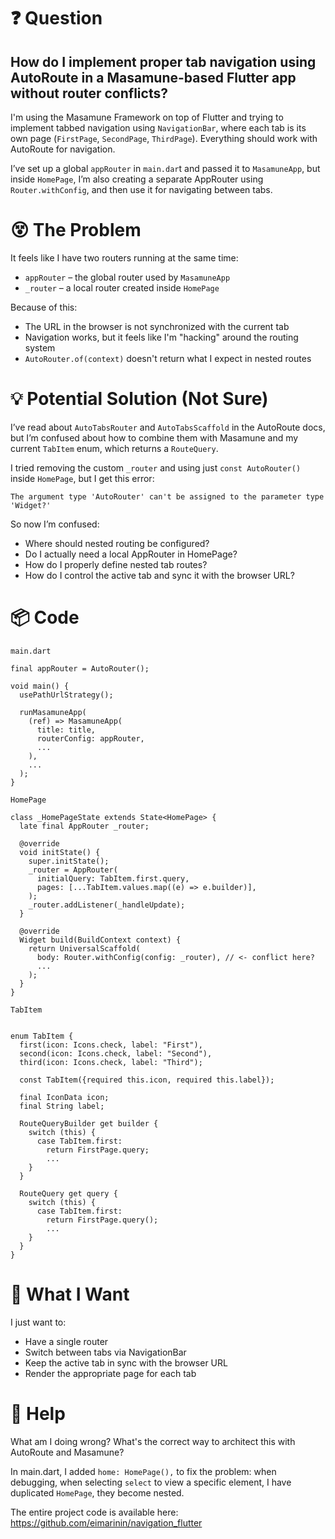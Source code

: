 # ❓ Question
## How do I implement proper tab navigation using AutoRoute in a Masamune-based Flutter app without router conflicts?
I'm using the Masamune Framework on top of Flutter and trying to implement tabbed navigation using `NavigationBar`, where each tab is its own page (`FirstPage`, `SecondPage`, `ThirdPage`). Everything should work with AutoRoute for navigation.

I’ve set up a global `appRouter` in `main.dar`t and passed it to `MasamuneApp`, but inside `HomePage`, I’m also creating a separate AppRouter using `Router.withConfig`, and then use it for navigating between tabs.

# 😵 The Problem
It feels like I have two routers running at the same time:

* `appRouter` – the global router used by `MasamuneApp`
* `_router` – a local router created inside `HomePage`

Because of this:

* The URL in the browser is not synchronized with the current tab
* Navigation works, but it feels like I'm "hacking" around the routing system
* `AutoRouter.of(context)` doesn't return what I expect in nested routes

# 💡 Potential Solution (Not Sure)
I’ve read about `AutoTabsRouter` and `AutoTabsScaffold` in the AutoRoute docs, but I’m confused about how to combine them with Masamune and my current `TabItem` enum, which returns a `RouteQuery`.

I tried removing the custom `_router` and using just `const AutoRouter()` inside `HomePage`, but I get this error:
```
The argument type 'AutoRouter' can't be assigned to the parameter type 'Widget?'
```

So now I’m confused:

* Where should nested routing be configured?
* Do I actually need a local AppRouter in HomePage?
* How do I properly define nested tab routes?
* How do I control the active tab and sync it with the browser URL?

# 📦 Code
`main.dart`
```
final appRouter = AutoRouter();

void main() {
  usePathUrlStrategy();

  runMasamuneApp(
    (ref) => MasamuneApp(
      title: title,
      routerConfig: appRouter,
      ...
    ),
    ...
  );
}
```
`HomePage`
```
class _HomePageState extends State<HomePage> {
  late final AppRouter _router;

  @override
  void initState() {
    super.initState();
    _router = AppRouter(
      initialQuery: TabItem.first.query,
      pages: [...TabItem.values.map((e) => e.builder)],
    );
    _router.addListener(_handleUpdate);
  }

  @override
  Widget build(BuildContext context) {
    return UniversalScaffold(
      body: Router.withConfig(config: _router), // <- conflict here?
      ...
    );
  }
}

```
`TabItem`
```

enum TabItem {
  first(icon: Icons.check, label: "First"),
  second(icon: Icons.check, label: "Second"),
  third(icon: Icons.check, label: "Third");

  const TabItem({required this.icon, required this.label});

  final IconData icon;
  final String label;

  RouteQueryBuilder get builder {
    switch (this) {
      case TabItem.first:
        return FirstPage.query;
		...
    }
  }

  RouteQuery get query {
    switch (this) {
      case TabItem.first:
        return FirstPage.query();
		...
    }
  }
}
```

# 🔎 What I Want
I just want to:

* Have a single router
* Switch between tabs via NavigationBar
* Keep the active tab in sync with the browser URL
* Render the appropriate page for each tab

# 🙏 Help
What am I doing wrong? What's the correct way to architect this with AutoRoute and Masamune?

In main.dart, I added `home: HomePage(),` to fix the problem: when debugging, when selecting `select` to view a specific element, I have duplicated `HomePage`, they become nested. 

The entire project code is available here:
https://github.com/eimarinin/navigation_flutter